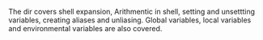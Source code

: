 The dir covers shell expansion, Arithmentic in shell, setting and unsettting variables, creating aliases and unliasing.
Global variables, local variables and environmental variables are also covered.

